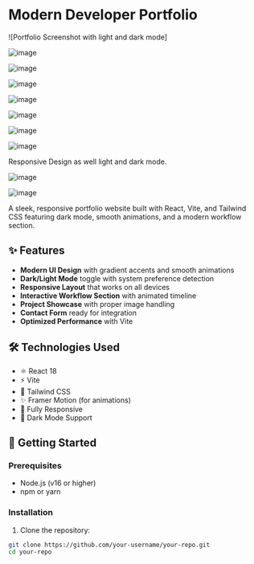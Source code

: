 # Modern Developer Portfolio

![Portfolio Screenshot with light and dark mode]

![image](https://github.com/user-attachments/assets/ea73ec84-c599-4c66-aacc-758426f32077)

![image](https://github.com/user-attachments/assets/141e2773-7f98-4111-879a-05da70e82b35)

![image](https://github.com/user-attachments/assets/bcd6c587-99a0-4321-96ca-07939eeae7e3)

![image](https://github.com/user-attachments/assets/5afab179-2706-43ac-b23b-1ad796b27388)

![image](https://github.com/user-attachments/assets/bc00e62e-7318-44c8-97dc-59021515da1f)

![image](https://github.com/user-attachments/assets/77d8816b-3eb0-484e-96cd-9975cbd0c93b)

![image](https://github.com/user-attachments/assets/6aa96dad-cf6b-436d-8e77-1553b09975d9)


Responsive Design as well light and dark mode.

![image](https://github.com/user-attachments/assets/9ca1de13-93ac-47eb-b4b5-d1d09a22b899)

![image](https://github.com/user-attachments/assets/e03a877a-ed74-474e-8e94-b5301a590759)











A sleek, responsive portfolio website built with React, Vite, and Tailwind CSS featuring dark mode, smooth animations, and a modern workflow section.

## ✨ Features

- **Modern UI Design** with gradient accents and smooth animations
- **Dark/Light Mode** toggle with system preference detection
- **Responsive Layout** that works on all devices
- **Interactive Workflow Section** with animated timeline
- **Project Showcase** with proper image handling
- **Contact Form** ready for integration
- **Optimized Performance** with Vite

## 🛠 Technologies Used

- ⚛️ React 18
- ⚡ Vite
- 🎨 Tailwind CSS
- ✨ Framer Motion (for animations)
- 📱 Fully Responsive
- 🌙 Dark Mode Support

## 🚀 Getting Started

### Prerequisites
- Node.js (v16 or higher)
- npm or yarn

### Installation
1. Clone the repository:
```bash
git clone https://github.com/your-username/your-repo.git
cd your-repo
